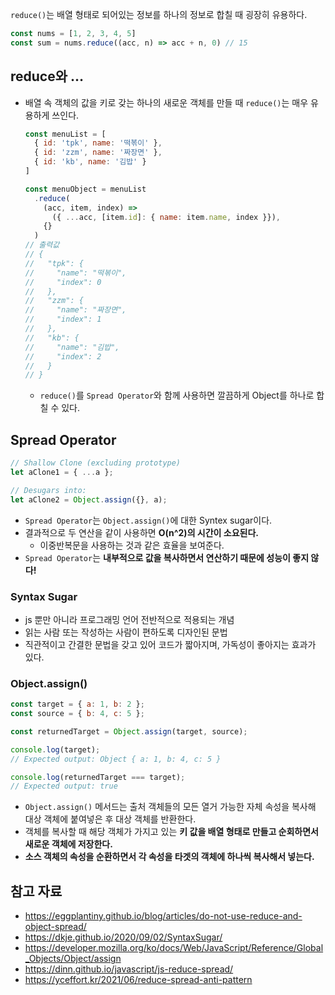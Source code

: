 `reduce()`는 배열 형태로 되어있는 정보를 하나의 정보로 합칠 때 굉장히 유용하다.

```jsx
const nums = [1, 2, 3, 4, 5]
const sum = nums.reduce((acc, n) => acc + n, 0) // 15
```

## reduce와 …

- 배열 속 객체의 값을 키로 갖는 하나의 새로운 객체를 만들 때 `reduce()`는 매우 유용하게 쓰인다.
    
    ```jsx
    const menuList = [
      { id: 'tpk', name: '떡볶이' },
      { id: 'zzm', name: '짜장면' },
      { id: 'kb', name: '김밥' }
    ]
    
    const menuObject = menuList
      .reduce(
        (acc, item, index) => 
          ({ ...acc, [item.id]: { name: item.name, index }}),
        {}
      )
    // 출력값
    // {
    //   "tpk": {
    //     "name": "떡볶이",
    //     "index": 0
    //   },
    //   "zzm": {
    //     "name": "짜장면",
    //     "index": 1
    //   },
    //   "kb": {
    //     "name": "김밥",
    //     "index": 2
    //   }
    // }
    ```
    
    - `reduce()`를 `Spread Operator`와 함께 사용하면 깔끔하게 Object를 하나로 합칠 수 있다.

## Spread Operator

```jsx
// Shallow Clone (excluding prototype)
let aClone1 = { ...a };

// Desugars into:
let aClone2 = Object.assign({}, a);
```

- `Spread Operator`는 `Object.assign()`에 대한 Syntex sugar이다.
- 결과적으로 두 연산을 같이 사용하면 **O(n^2)의 시간이 소요된다.**
    - 이중반복문을 사용하는 것과 같은 효율을 보여준다.
- `Spread Operator`는 **내부적으로 값을 복사하면서 연산하기 때문에 성능이 좋지 않다!**

### Syntax Sugar

- js 뿐만 아니라 프로그래밍 언어 전반적으로 적용되는 개념
- 읽는 사람 또는 작성하는 사람이 편하도록 디자인된 문법
- 직관적이고 간결한 문법을 갖고 있어 코드가 짧아지며, 가독성이 좋아지는 효과가 있다.

### Object.assign()

```jsx
const target = { a: 1, b: 2 };
const source = { b: 4, c: 5 };

const returnedTarget = Object.assign(target, source);

console.log(target);
// Expected output: Object { a: 1, b: 4, c: 5 }

console.log(returnedTarget === target);
// Expected output: true
```

- `Object.assign()` 메서드는 출처 객체들의 모든 열거 가능한 자체 속성을 복사해 대상 객체에 붙여넣은 후 대상 객체를 반환한다.
- 객체를 복사할 때 해당 객체가 가지고 있는 **키 값을 배열 형태로 만들고 순회하면서 새로운 객체에 저장한다.**
- **소스 객체의 속성을 순환하면서 각 속성을 타겟의 객체에 하나씩 복사해서 넣는다.**

## 참고 자료

- https://eggplantiny.github.io/blog/articles/do-not-use-reduce-and-object-spread/
- https://dkje.github.io/2020/09/02/SyntaxSugar/
- https://developer.mozilla.org/ko/docs/Web/JavaScript/Reference/Global_Objects/Object/assign
- https://dinn.github.io/javascript/js-reduce-spread/
- https://yceffort.kr/2021/06/reduce-spread-anti-pattern